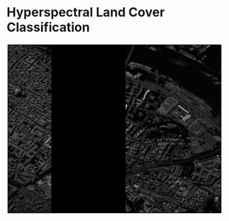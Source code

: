 # Hyperspectral Land Cover Classification

![alt tag](https://github.com/MichaelTeti/LandCoverClassification/blob/master/Pavia_60.png)
